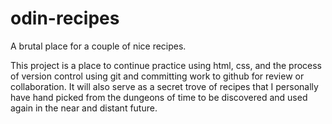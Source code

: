 # odin-recipes

A brutal place for a couple of nice recipes.

This project is a place to continue practice using html, css, and the process of version control using git and committing work to github for review or collaboration. It will also serve as a secret trove of recipes that I personally have hand picked from the dungeons of time to be discovered and used again in the near and distant future. 
